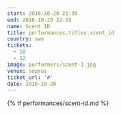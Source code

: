 ```yaml
---
start: 2016-10-20 21:30
end: 2016-10-20 22:15
name: Scent ID
title: performances.titles.scent_id
country: swe
tickets:
  - 10
  - 12
image: performers/scent-1.jpg
venue: soprus
ticket_url: '#'
date: 2016-10-20
---
```


{% tf performances/scent-id.md %}
